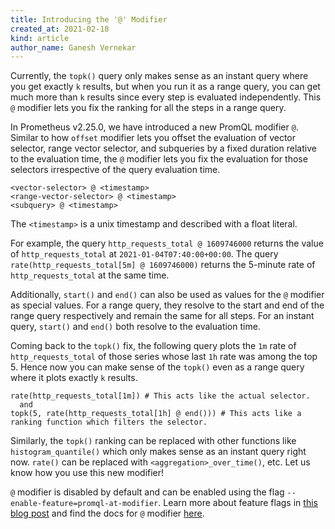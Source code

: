 ```yaml
---
title: Introducing the '@' Modifier
created_at: 2021-02-18
kind: article
author_name: Ganesh Vernekar
---
```


Currently, the `topk()` query only makes sense as an instant query where you get exactly `k` results, but when you run it as a range query, you can get much more than `k` results since every step is evaluated independently. This `@` modifier lets you fix the ranking for all the steps in a range query.

In Prometheus v2.25.0, we have introduced a new PromQL modifier `@`. Similar to how `offset` modifier lets you offset the evaluation of vector selector, range vector selector, and subqueries by a fixed duration relative to the evaluation time, the `@` modifier lets you fix the evaluation for those selectors irrespective of the query evaluation time.

    <vector-selector> @ <timestamp>
    <range-vector-selector> @ <timestamp>
    <subquery> @ <timestamp>

The `<timestamp>` is a unix timestamp and described with a float literal.

For example, the query `http_requests_total @ 1609746000` returns the value of `http_requests_total` at `2021-01-04T07:40:00+00:00`. The query `rate(http_requests_total[5m] @ 1609746000)` returns the 5-minute rate of `http_requests_total` at the same time.

Additionally, `start()` and `end()` can also be used as values for the `@` modifier as special values. For a range query, they resolve to the start and end of the range query respectively and remain the same for all steps. For an instant query, `start()` and `end()` both resolve to the evaluation time.

Coming back to the `topk()` fix, the following query plots the `1m` rate of `http_requests_total` of those series whose last `1h` rate was among the top 5. Hence now you can make sense of the `topk()` even as a range query where it plots exactly `k` results.

    rate(http_requests_total[1m]) # This acts like the actual selector.
      and
    topk(5, rate(http_requests_total[1h] @ end())) # This acts like a ranking function which filters the selector.

Similarly, the `topk()` ranking can be replaced with other functions like `histogram_quantile()` which only makes sense as an instant query right now. `rate()` can be replaced with `<aggregation>_over_time()`, etc. Let us know how you use this new modifier!

`@` modifier is disabled by default and can be enabled using the flag `--enable-feature=promql-at-modifier`. Learn more about feature flags in [this blog post](https://prometheus.io/blog/2021/02/17/introducing-feature-flags/) and find the docs for `@` modifier [here](https://prometheus.io/docs/prometheus/latest/querying/basics/#modifier).